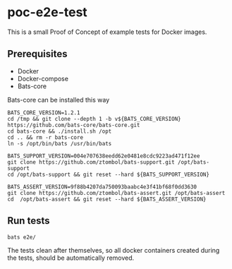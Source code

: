 # poc-e2e-test

This is a small Proof of Concept of example tests for Docker images.

## Prerequisites
* Docker
* Docker-compose
* Bats-core

Bats-core can be installed this way
```
BATS_CORE_VERSION=1.2.1
cd /tmp && git clone --depth 1 -b v${BATS_CORE_VERSION} https://github.com/bats-core/bats-core.git
cd bats-core && ./install.sh /opt
cd .. && rm -r bats-core
ln -s /opt/bin/bats /usr/bin/bats

BATS_SUPPORT_VERSION=004e707638eedd62e0481e8cdc9223ad471f12ee
git clone https://github.com/ztombol/bats-support.git /opt/bats-support
cd /opt/bats-support && git reset --hard ${BATS_SUPPORT_VERSION}

BATS_ASSERT_VERSION=9f88b4207da750093baabc4e3f41bf68f0dd3630
git clone https://github.com/ztombol/bats-assert.git /opt/bats-assert
cd  /opt/bats-assert && git reset --hard ${BATS_ASSERT_VERSION}
```

## Run tests

```
bats e2e/
```


The tests clean after themselves, so all docker containers created during the tests, should be automatically removed.
